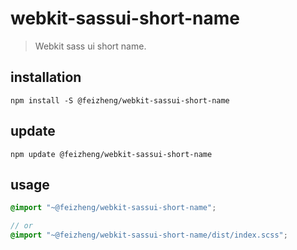 # webkit-sassui-short-name
> Webkit sass ui short name.

## installation
```shell
npm install -S @feizheng/webkit-sassui-short-name
```

## update
```shell
npm update @feizheng/webkit-sassui-short-name
```

## usage
```scss
@import "~@feizheng/webkit-sassui-short-name";

// or
@import "~@feizheng/webkit-sassui-short-name/dist/index.scss";
```
